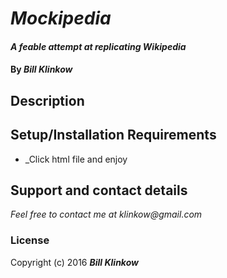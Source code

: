 # _Mockipedia_

#### _A feable attempt at replicating Wikipedia_

#### By _**Bill Klinkow**_

## Description

## Setup/Installation Requirements

* _Click html file and enjoy

## Support and contact details

_Feel free to contact me at klinkow@gmail.com_

### License

Copyright (c) 2016 **_Bill Klinkow_**
